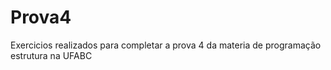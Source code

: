 # Prova4
Exercicios realizados para completar a prova 4 da materia de programação estrutura na UFABC
